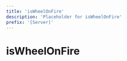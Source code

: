 ```yaml
---
title: 'isWheelOnFire'
description: 'Placeholder for isWheelOnFire'
prefix: '[Server]'
---
```


# isWheelOnFire
